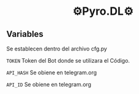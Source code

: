 <h1 align="center">⚙️Pyro.DL⚙️</h1>


## Variables
Se establecen dentro del archivo cfg.py 

`TOKEN` Token del Bot donde se utilizara el Código.

`API_HASH` Se obiene en telegram.org

`API_ID` Se obiene en telegram.org
